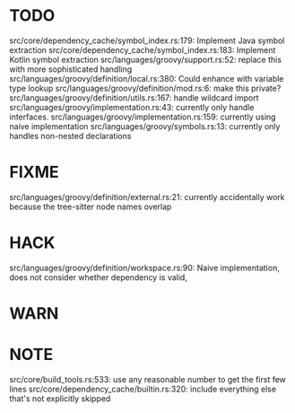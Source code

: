 # TODO
src/core/dependency_cache/symbol_index.rs:179: Implement Java symbol extraction
src/core/dependency_cache/symbol_index.rs:183: Implement Kotlin symbol extraction
src/languages/groovy/support.rs:52: replace this with more sophisticated handling
src/languages/groovy/definition/local.rs:380: Could enhance with variable type lookup
src/languages/groovy/definition/mod.rs:6: make this private?
src/languages/groovy/definition/utils.rs:167: handle wildcard import
src/languages/groovy/implementation.rs:43: currently only handle interfaces.
src/languages/groovy/implementation.rs:159: currently using naive implementation
src/languages/groovy/symbols.rs:13: currently only handles non-nested declarations

# FIXME
src/languages/groovy/definition/external.rs:21: currently accidentally work because the tree-sitter node names overlap

# HACK
src/languages/groovy/definition/workspace.rs:90: Naive implementation, does not consider whether dependency is valid,

# WARN

# NOTE
src/core/build_tools.rs:533: use any reasonable number to get the first few lines
src/core/dependency_cache/builtin.rs:320: include everything else that's not explicitly skipped
